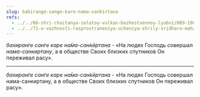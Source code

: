 ```yaml
---
slug: bahirange-sange-kare-nama-sankirtana
refs:
  - ../../06-shri-chaitanya-zolotoy-vulkan-bozhestvennoy-lyubvi/089-1982-07-08-a1-polozhenie-shrivas-angama-v-gaura.md
  - ../../71-o-vazhnosti-rasprostraneniya-ucheniya-shrily-sridhara-maharaja/1131-1983-05-09-c6-o-rasprostranenii-lektsij-i-knig-shrily-shridhara-maharadzha.md
---
```


*бахиран̇ге сан̇ге каре на̄ма-сан̇кӣртана* - «На людях Господь совершал *нама-санкиртану*, а в обществе Своих близких спутников Он переживал расу».

---

*бахиран̇ге сан̇ге каре на̄ма-сан̇кӣртана* - «На людях Господь совершал нама-санкиртану, а в обществе Своих близких спутников Он переживал расу».
